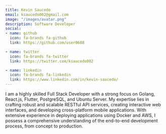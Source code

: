 ```yaml
---
title: Kevin Saucedo
email: ksaucedo002@gmail.com
image: "/images/avatar.png"
description: Software Developer
social:
- name: github
  icon: fa-brands fa-github
  link: https://github.com/user0608

- name: twitter
  icon: fa-brands fa-twitter
  link: https://twitter.com/ksaucedo002

- name: linkedin
  icon: fa-brands fa-linkedin
  link: https://www.linkedin.com/in/kevin-saucedo/
---
```


I am a highly skilled Full Stack Developer with a strong focus on Golang, React.js, Flutter, PostgreSQL, and Ubuntu Server. My expertise lies in crafting robust and scalable RESTful API services, creating interactive web interfaces, and developing cross-platform mobile applications. With extensive experience in deploying applications using Docker and AWS, I possess a comprehensive understanding of the end-to-end development process, from concept to production.